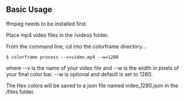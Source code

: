 ## Basic Usage

ffmpeg needs to be installed first.

Place mp4 video files in the /videos folder.

From the command line, cd into the colorframe directory...

```
$ colorframe process --v=video.mp4 --w=1280
```

where --v is the name of your video file and --w is the width in pixels of your final color bar. --w is optional and default is set to 1280. 

The Hex colors will be saved to a json file named video_1280.json in the /files folder.
